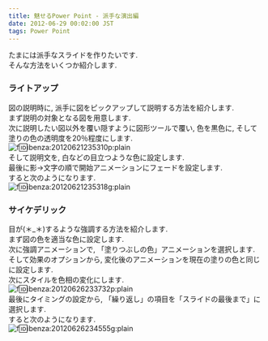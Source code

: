 ```yaml
---
title: 魅せるPower Point - 派手な演出編
date: 2012-06-29 00:02:00 JST
tags: Power Point
---
```


たまには派手なスライドを作りたいです.<br />
そんな方法をいくつか紹介します.

### ライトアップ

図の説明時に, 派手に図をピックアップして説明する方法を紹介します.<br />
まず説明の対象となる図を用意します.<br />
次に説明したい図以外を覆い隠すように図形ツールで覆い, 色を黒色に, そして塗りの色の透明度を20％程度にします.<br />![f:id:ibenza:20120621235310p:plain](http://cdn-ak.f.st-hatena.com/images/fotolife/i/ibenza/20120621/20120621235310.png)<br />
そして説明文を, 白などの目立つような色に設定します.<br />
最後に影→文字の順で開始アニメーションにフェードを設定します.<br />
すると次のようになります.<br />![f:id:ibenza:20120621235318g:plain](http://cdn-ak.f.st-hatena.com/images/fotolife/i/ibenza/20120621/20120621235318.gif)

### サイケデリック

目が(＊_＊)するような強調する方法を紹介します.<br />
まず図の色を適当な色に設定します.<br />
次に強調アニメーションで, 「塗りつぶしの色」アニメーションを選択します.<br />
そして効果のオプションから, 変化後のアニメーションを現在の塗りの色と同じに設定します.<br />
次にスタイルを色相の変化にします.<br />![f:id:ibenza:20120626233732p:plain](http://cdn-ak.f.st-hatena.com/images/fotolife/i/ibenza/20120626/20120626233732.png)<br />
最後にタイミングの設定から, 「繰り返し」の項目を「スライドの最後まで」に選択します.<br />
すると次のようになります.<br />![f:id:ibenza:20120626234555g:plain](http://cdn-ak.f.st-hatena.com/images/fotolife/i/ibenza/20120626/20120626234555.gif)

